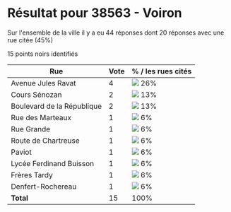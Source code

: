 # Résultat pour 38563 - Voiron

Sur l'ensemble de la ville il y a eu 44 réponses dont 20 réponses avec une rue citée (45%)

15 points noirs identifiés

| Rue | Vote | % / les rues cités|
|-----|------|-------------------|
| Avenue Jules Ravat | 4 | <img src="../../img/bar_26.gif" />&nbsp;26%|
| Cours Sénozan | 2 | <img src="../../img/bar_13.gif" />&nbsp;13%|
| Boulevard de la République | 2 | <img src="../../img/bar_13.gif" />&nbsp;13%|
| Rue des Marteaux | 1 | <img src="../../img/bar_6.gif" />&nbsp;6%|
| Rue Grande | 1 | <img src="../../img/bar_6.gif" />&nbsp;6%|
| Route de Chartreuse | 1 | <img src="../../img/bar_6.gif" />&nbsp;6%|
| Paviot | 1 | <img src="../../img/bar_6.gif" />&nbsp;6%|
| Lycée Ferdinand Buisson | 1 | <img src="../../img/bar_6.gif" />&nbsp;6%|
| Frères Tardy | 1 | <img src="../../img/bar_6.gif" />&nbsp;6%|
| Denfert-Rochereau | 1 | <img src="../../img/bar_6.gif" />&nbsp;6%|
| **Total** | 15 | 100%|
